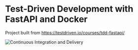 # Test-Driven Development with FastAPI and Docker

Project built from https://testdriven.io/courses/tdd-fastapi/

![Continuous Integration and Delivery](https://github.com/jason-thomas-allen/tdd-fastapi/workflows/Continuous%20Integration%20and%20Delivery/badge.svg?branch=main)

